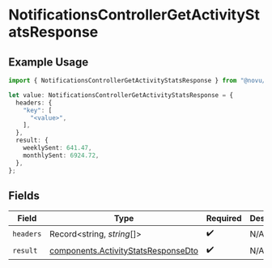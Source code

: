 # NotificationsControllerGetActivityStatsResponse

## Example Usage

```typescript
import { NotificationsControllerGetActivityStatsResponse } from "@novu/api/models/operations";

let value: NotificationsControllerGetActivityStatsResponse = {
  headers: {
    "key": [
      "<value>",
    ],
  },
  result: {
    weeklySent: 641.47,
    monthlySent: 6924.72,
  },
};
```

## Fields

| Field                                                                                      | Type                                                                                       | Required                                                                                   | Description                                                                                |
| ------------------------------------------------------------------------------------------ | ------------------------------------------------------------------------------------------ | ------------------------------------------------------------------------------------------ | ------------------------------------------------------------------------------------------ |
| `headers`                                                                                  | Record<string, *string*[]>                                                                 | :heavy_check_mark:                                                                         | N/A                                                                                        |
| `result`                                                                                   | [components.ActivityStatsResponseDto](../../models/components/activitystatsresponsedto.md) | :heavy_check_mark:                                                                         | N/A                                                                                        |